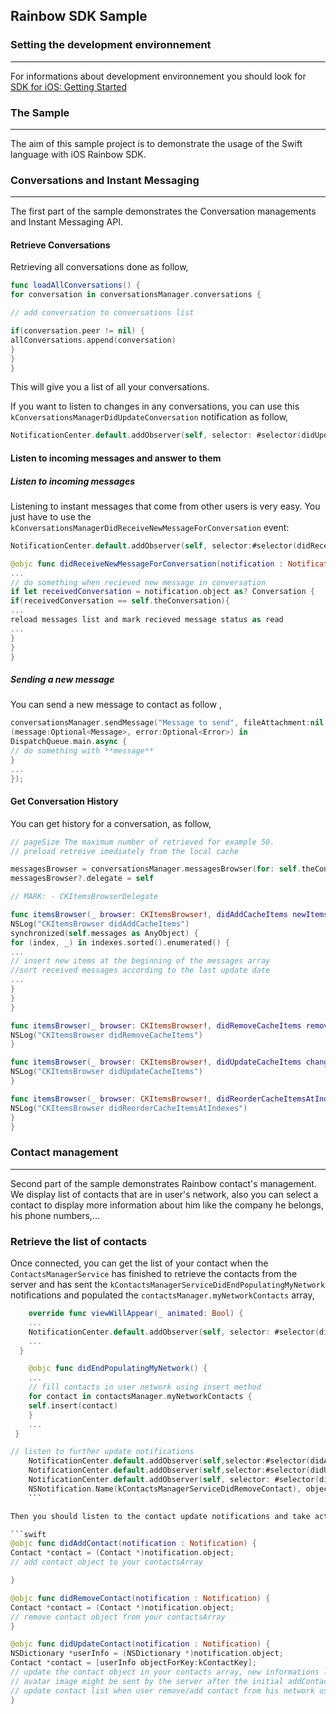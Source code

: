 ## Rainbow SDK Sample

### Setting the development environnement 
---
For informations about development environnement you should look for [SDK for iOS: Getting Started](https://hub.openrainbow.com/#/documentation/doc/sdk/ios/guides/Getting_Started)

### The Sample
---
The aim of this sample project is to demonstrate the usage of the Swift language with iOS Rainbow SDK.

### Conversations and Instant Messaging
---
The first part of the sample  demonstrates the Conversation managements and Instant Messaging API. 

#### Retrieve Conversations
Retrieving all conversations done as follow,

```swift
func loadAllConversations() {
for conversation in conversationsManager.conversations {

// add conversation to conversations list

if(conversation.peer != nil) {
allConversations.append(conversation)
}
}
}
```
This will give you a list of all your conversations.

If you want to listen to changes in any conversations, you can use this `kConversationsManagerDidUpdateConversation` notification as follow,

```swift
NotificationCenter.default.addObserver(self, selector: #selector(didUpdateConversation(notification:)), name:NSNotification.Name(kConversationsManagerDidUpdateConversation), object: nil)
```

#### Listen to incoming messages and answer to them

##### Listen to incoming messages

Listening to instant messages that come from other users is very easy. You just have to use the  `kConversationsManagerDidReceiveNewMessageForConversation` event:

```swift
NotificationCenter.default.addObserver(self, selector:#selector(didReceiveNewMessageForConversation(notification:)), name:NSNotification.Name(kConversationsManagerDidReceiveNewMessageForConversation), object:nil)
```


```swift
@objc func didReceiveNewMessageForConversation(notification : Notification) {
...
// do something when recieved new message in conversation
if let receivedConversation = notification.object as? Conversation {
if(receivedConversation == self.theConversation){
...
reload messages list and mark recieved message status as read
...
}
}
}
```

##### Sending a new message
You can send a new message to contact as follow ,

```swift
conversationsManager.sendMessage("Message to send", fileAttachment:nil, to:theConversation, completionHandler: {
(message:Optional<Message>, error:Optional<Error>) in
DispatchQueue.main.async {
// do something with **message**
}
...
});
```
#### Get Conversation History

You can get history for a conversation, as follow,

```swift
// pageSize The maximum number of retrieved for example 50.
// preload retreive imediately from the local cache 

messagesBrowser = conversationsManager.messagesBrowser(for: self.theConversation, withPageSize:kPageSize, preloadMessages:true)
messagesBrowser?.delegate = self

```

```swift
// MARK: - CKItemsBrowserDelegate

func itemsBrowser(_ browser: CKItemsBrowser!, didAddCacheItems newItems: [Any]!, at indexes: IndexSet!) {
NSLog("CKItemsBrowser didAddCacheItems")
synchronized(self.messages as AnyObject) {
for (index, _) in indexes.sorted().enumerated() {
...
// insert new items at the beginning of the messages array
//sort received messages according to the last update date
...
}
}
}

func itemsBrowser(_ browser: CKItemsBrowser!, didRemoveCacheItems removedItems: [Any]!, at indexes: IndexSet!) {
NSLog("CKItemsBrowser didRemoveCacheItems")
}

func itemsBrowser(_ browser: CKItemsBrowser!, didUpdateCacheItems changedItems: [Any]!, at indexes: IndexSet!) {
NSLog("CKItemsBrowser didUpdateCacheItems")
}

func itemsBrowser(_ browser: CKItemsBrowser!, didReorderCacheItemsAtIndexes oldIndexes: [Any]!, toIndexes newIndexes: [Any]!) {
NSLog("CKItemsBrowser didReorderCacheItemsAtIndexes")
}
}
```
### Contact management
---
Second part of the sample  demonstrates Rainbow contact's management. We display list of contacts that are in user's network, also you can select a contact to display more information about him like the company he belongs, his phone numbers,...

### Retrieve the list of contacts

Once connected, you can get the list of your contact when the `ContactsManagerService` has finished to retrieve the contacts from the server and has sent the `kContactsManagerServiceDidEndPopulatingMyNetwork` notifications and populated the `contactsManager.myNetworkContacts` array,

```swift 
    override func viewWillAppear(_ animated: Bool) {
    ...
    NotificationCenter.default.addObserver(self, selector: #selector(didEndPopulatingMyNetwork), name: NSNotification.Name(kContactsManagerServiceDidEndPopulatingMyNetwork), object: nil)
    ...
  }

    @objc func didEndPopulatingMyNetwork() {
    ...
    // fill contacts in user network using insert method
    for contact in contactsManager.myNetworkContacts {
    self.insert(contact)    
    }
    ...   
 }

// listen to further update notifications
    NotificationCenter.default.addObserver(self,selector:#selector(didAddContact(notification:)), name: NSNotification.Name(kContactsManagerServiceDidAddContact), object: nil)
    NotificationCenter.default.addObserver(self,selector:#selector(didUpdateContact(notification:)),name: NSNotification.Name(kContactsManagerServiceDidUpdateContact), object: nil)
    NotificationCenter.default.addObserver(self, selector: #selector(didRemoveContact(notification:)), name:
    NSNotification.Name(kContactsManagerServiceDidRemoveContact), object: nil)}
    ```

Then you should listen to the contact update notifications and take actions accordingly,

```swift
@objc func didAddContact(notification : Notification) {
Contact *contact = (Contact *)notification.object;
// add contact object to your contactsArray 

}

@objc func didRemoveContact(notification : Notification) {
Contact *contact = (Contact *)notification.object;
// remove contact object from your contactsArray
}

@objc func didUpdateContact(notification : Notification) {
NSDictionary *userInfo = (NSDictionary *)notification.object;
Contact *contact = [userInfo objectForKey:kContactKey];
// update the contact object in your contacts array, new informations like the contact
// avatar image might be sent by the server after the initial addContact.
// update contact list when user remove/add contact from his network using other clients
}

```






